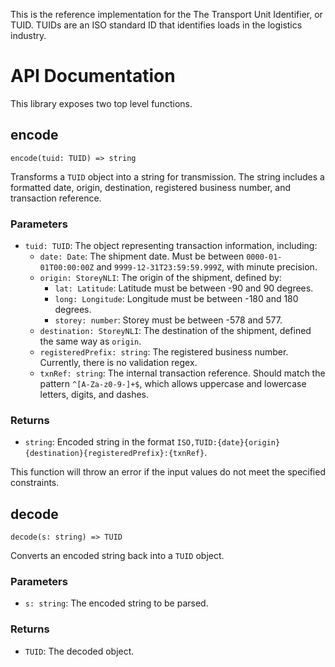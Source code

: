 This is the reference implementation for the The Transport Unit Identifier, or TUID. TUIDs are an ISO standard ID that identifies loads in the logistics industry.

# API Documentation

This library exposes two top level functions.

## encode

`encode(tuid: TUID) => string`

Transforms a `TUID` object into a string for transmission. The string includes a formatted date, origin, destination, registered business number, and transaction reference.

### Parameters

- `tuid: TUID`: The object representing transaction information, including:
  - `date: Date`: The shipment date. Must be between `0000-01-01T00:00:00Z` and `9999-12-31T23:59:59.999Z`, with minute precision.
  - `origin: StoreyNLI`: The origin of the shipment, defined by:
    - `lat: Latitude`: Latitude must be between -90 and 90 degrees.
    - `long: Longitude`: Longitude must be between -180 and 180 degrees.
    - `storey: number`: Storey must be between -578 and 577.
  - `destination: StoreyNLI`: The destination of the shipment, defined the same way as `origin`.
  - `registeredPrefix: string`: The registered business number. Currently, there is no validation regex.
  - `txnRef: string`: The internal transaction reference. Should match the pattern `^[A-Za-z0-9-]+$`, which allows uppercase and lowercase letters, digits, and dashes.

### Returns

- `string`: Encoded string in the format `ISO,TUID:{date}{origin}{destination}{registeredPrefix}:{txnRef}`.

This function will throw an error if the input values do not meet the specified constraints.

## decode

`decode(s: string) => TUID`

Converts an encoded string back into a `TUID` object.

### Parameters

- `s: string`: The encoded string to be parsed.

### Returns

- `TUID`: The decoded object.
